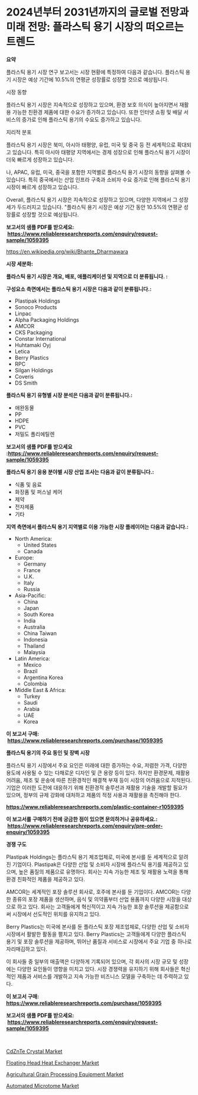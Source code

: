 <p><h1>2024년부터 2031년까지의 글로벌 전망과 미래 전망: 플라스틱 용기 시장의 떠오르는 트렌드</h1></p><p><strong>요약</strong></p>
<p><p>플라스틱 용기 시장 연구 보고서는 시장 현황에 특정하여 다음과 같습니다. 플라스틱 용기 시장은 예상 기간에 10.5%의 연평균 성장률로 성장할 것으로 예상됩니다.</p><p>시장 동향</p><p>플라스틱 용기 시장은 지속적으로 성장하고 있으며, 환경 보호 의식이 높아지면서 재활용 가능한 친환경 제품에 대한 수요가 증가하고 있습니다. 또한 인터넷 쇼핑 및 배달 서비스의 증가로 인해 플라스틱 용기의 수요도 증가하고 있습니다.</p><p>지리적 분포</p><p>플라스틱 용기 시장은 북미, 아시아 태평양, 유럽, 미국 및 중국 등 전 세계적으로 확대되고 있습니다. 특히 아시아 태평양 지역에서는 경제 성장으로 인해 플라스틱 용기 시장이 더욱 빠르게 성장하고 있습니다.</p><p>나, APAC, 유럽, 미국, 중국을 포함한 지역별로 플라스틱 용기 시장의 동향을 살펴볼 수 있습니다. 특히 중국에서는 산업 인프라 구축과 소비자 수요 증가로 인해 플라스틱 용기 시장이 빠르게 성장하고 있습니다.</p><p>Overall, 플라스틱 용기 시장은 지속적으로 성장하고 있으며, 다양한 지역에서 그 성장세가 두드러지고 있습니다. "플라스틱 용기 시장은 예상 기간 동안 10.5%의 연평균 성장률로 성장할 것으로 예상됩니다.</p></p>
<p><strong>보고서의 샘플 PDF를 받으세요: &nbsp;<a href="https://www.reliableresearchreports.com/enquiry/request-sample/1059395">https://www.reliableresearchreports.com/enquiry/request-sample/1059395</a></strong></p>
<p><a href="https://en.wikipedia.org/wiki/Bhante_Dharmawara">https://en.wikipedia.org/wiki/Bhante_Dharmawara</a></p>
<p><strong>시장 세분화:</strong></p>
<p><strong> 플라스틱 용기 시장은 개요, 배포, 애플리케이션 및 지역으로 더 분류됩니다. :</strong></p>
<p><strong>구성요소 측면에서는 플라스틱 용기 시장은 다음과 같이 분류됩니다.:</strong></p>
<p><ul><li>Plastipak Holdings</li><li>Sonoco Products</li><li>Linpac</li><li>Alpha Packaging Holdings</li><li>AMCOR</li><li>CKS Packaging</li><li>Constar International</li><li>Huhtamaki Oyj</li><li>Letica</li><li>Berry Plastics</li><li>RPC</li><li>Silgan Holdings</li><li>Coveris</li><li>DS Smith</li></ul></p>
<p><strong> 플라스틱 용기 유형별 시장 분석은 다음과 같이 분류됩니다.:</strong></p>
<p><ul><li>애완동물</li><li>PP</li><li>HDPE</li><li>PVC</li><li>저밀도 폴리에틸렌</li></ul></p>
<p><strong>보고서의 샘플 PDF를 받으세요 :<a href="https://www.reliableresearchreports.com/enquiry/request-sample/1059395">https://www.reliableresearchreports.com/enquiry/request-sample/1059395</a></strong></p>
<p><strong> 플라스틱 용기 응용 분야별 시장 산업 조사는 다음과 같이 분류됩니다.:</strong></p>
<p><ul><li>식품 및 음료</li><li>화장품 및 퍼스널 케어</li><li>제약</li><li>전자제품</li><li>기타</li></ul></p>
<p><strong>지역 측면에서 플라스틱 용기 지역별로 이용 가능한 시장 플레이어는 다음과 같습니다.:</strong></p>
<p><ul>
    <li>
        North America:
        <ul>
            <li>United States</li>
            <li>Canada</li>
        </ul>
    </li>
    <li>
        Europe:
        <ul>
            <li>Germany</li>
            <li>France</li>
            <li>U.K.</li>
            <li>Italy</li>
            <li>Russia</li>
        </ul>
    </li>
    <li>
        Asia-Pacific:
        <ul>
            <li>China</li>
            <li>Japan</li>
            <li>South Korea</li>
            <li>India</li>
            <li>Australia</li>
            <li>China Taiwan</li>
            <li>Indonesia</li>
            <li>Thailand</li>
            <li>Malaysia</li>
        </ul>
    </li>
    <li>
        Latin America:
        <ul>
            <li>Mexico</li>
            <li>Brazil</li>
            <li>Argentina Korea</li>
            <li>Colombia</li>
        </ul>
    </li>
    <li>
        Middle East & Africa:
        <ul>
            <li>Turkey</li>
            <li>Saudi</li>
            <li>Arabia</li>
            <li>UAE</li>
            <li>Korea</li>
        </ul>
    </li>
    </ul></p>
<p><strong>이 보고서 구매: &nbsp;<a href="https://www.reliableresearchreports.com/purchase/1059395">https://www.reliableresearchreports.com/purchase/1059395</a></strong></p>
<p><strong>플라스틱 용기의 주요 동인 및 장벽 시장</strong></p>
<p><p>플라스틱 용기 시장에서 주요 요인은 미래에 대한 증가하는 수요, 저렴한 가격, 다양한 용도에 사용될 수 있는 다채로운 디자인 및 큰 용량 등이 있다. 하지만 환경문제, 재활용 어려움, 제조 및 운송에 따른 친환경적인 해결책 부재 등이 시장의 어려움으로 지적된다. 기업은 이러한 도전에 대응하기 위해 친환경적 솔루션과 재활용 기술을 개발할 필요가 있으며, 정부의 규제 강화에 대처하고 제품의 적정 사용과 재활용을 촉진해야 한다.</p></p>
<p><strong><a href="https://www.reliableresearchreports.com/plastic-container-r1059395">https://www.reliableresearchreports.com/plastic-container-r1059395</a></strong></p>
<p><strong>이 보고서를 구매하기 전에 궁금한 점이 있으면 문의하거나 공유하세요.: &nbsp;<a href="https://www.reliableresearchreports.com/enquiry/pre-order-enquiry/1059395">https://www.reliableresearchreports.com/enquiry/pre-order-enquiry/1059395</a></strong></p>
<p><strong>경쟁 구도</strong></p>
<p><p>Plastipak Holdings는 플라스틱 용기 제조업체로, 미국에 본사를 둔 세계적으로 알려진 기업이다. Plastipak은 다양한 산업 및 소비자 시장에 플라스틱 용기를 제공하고 있으며, 높은 품질의 제품으로 유명하다. 회사는 지속 가능한 제조 및 재활용 노력을 통해 환경 친화적인 제품을 제공하고 있다.</p><p>AMCOR는 세계적인 포장 솔루션 회사로, 호주에 본사를 둔 기업이다. AMCOR는 다양한 종류의 포장 제품을 생산하며, 음식 및 의약품부터 산업 용품까지 다양한 시장을 대상으로 하고 있다. 회사는 고객들에게 혁신적이고 지속 가능한 포장 솔루션을 제공함으로써 시장에서 선도적인 위치를 유지하고 있다.</p><p>Berry Plastics는 미국에 본사를 둔 플라스틱 포장 제조업체로, 다양한 산업 및 소비자 시장에서 활발한 활동을 펼치고 있다. Berry Plastics는 고객들에게 다양한 플라스틱 용기 및 포장 솔루션을 제공하며, 뛰어난 품질과 서비스로 시장에서 주요 기업 중 하나로 자리매김하고 있다.</p><p>이 회사들 중 일부의 매출액은 다양하게 기록되어 있으며, 각 회사의 시장 규모 및 성장에는 다양한 요인들이 영향을 미치고 있다. 시장 경쟁력을 유지하기 위해 회사들은 혁신적인 제품과 서비스를 개발하고 지속 가능한 비즈니스 모델을 구축하는 데 주력하고 있다.</p></p>
<p><strong>이 보고서 구매: &nbsp; <a href="https://www.reliableresearchreports.com/purchase/1059395">https://www.reliableresearchreports.com/purchase/1059395</a></strong></p>
<p><strong>보고서의 샘플 PDF를 받으세요: &nbsp;<a href="https://www.reliableresearchreports.com/enquiry/request-sample/1059395">https://www.reliableresearchreports.com/enquiry/request-sample/1059395</a></strong><strong></strong></p>
<p>&nbsp;</p>
<p><p><a href="https://issuu.com/reportprime-2/docs/cdznte-crystal-market-size-2030.pptx">CdZnTe Crystal Market</a></p><p><a href="https://github.com/tyleolden34345/Market-Research-Report-List-1/blob/main/floating-head-heat-exchanger-market.md">Floating Head Heat Exchanger Market</a></p><p><a href="https://www.linkedin.com/pulse/global-agricultural-grain-processing-equipment-market-focus-application-ufvgc">Agricultural Grain Processing Equipment Market</a></p><p><a href="https://github.com/saplakhanom821/Market-Research-Report-List-1/blob/main/automated-microtome-market.md">Automated Microtome Market</a></p></p>